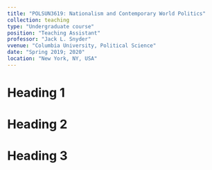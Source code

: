 ```yaml
---
title: "POLSUN3619: Nationalism and Contemporary World Politics"
collection: teaching
type: "Undergraduate course"
position: "Teaching Assistant"
professor: "Jack L. Snyder" 
vvenue: "Columbia University, Political Science"
date: "Spring 2019; 2020"
location: "New York, NY, USA"
---
```


Heading 1
======

Heading 2
======

Heading 3
======